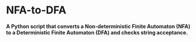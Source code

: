 # NFA-to-DFA
**A Python script that converts a Non-deterministic Finite Automaton (NFA) to a Deterministic Finite Automaton (DFA) and checks string acceptance.**
